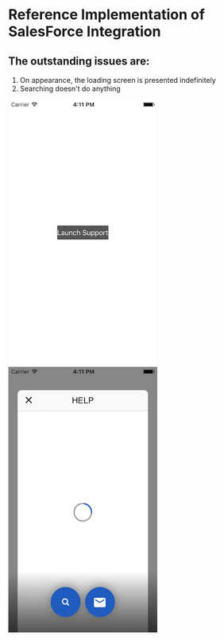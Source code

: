 # Reference Implementation of SalesForce Integration
## The outstanding issues are:
1) On appearance, the loading screen is presented indefinitely
2) Searching doesn't do anything

![launch screen](images/button.png)
![infinite loading](images/infiniteLoading.png)